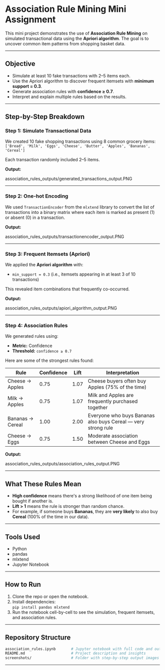 # Association Rule Mining Mini Assignment

This mini project demonstrates the use of **Association Rule Mining** on simulated transactional data using the **Apriori algorithm**. The goal is to uncover common item patterns from shopping basket data.

---

##  Objective

- Simulate at least 10 fake transactions with 2–5 items each.
- Use the Apriori algorithm to discover frequent itemsets with **minimum support = 0.3**.
- Generate association rules with **confidence ≥ 0.7**.
- Interpret and explain multiple rules based on the results.

---

##  Step-by-Step Breakdown

###  Step 1: Simulate Transactional Data
We created 10 fake shopping transactions using 8 common grocery items:  
`['Bread', 'Milk', 'Eggs', 'Cheese', 'Butter', 'Apples', 'Bananas', 'Cereal']`

Each transaction randomly included 2–5 items.

**Output:**  

association_rules_outputs/generated_transactions_output.PNG

---

###  Step 2: One-hot Encoding
We used `TransactionEncoder` from the `mlxtend` library to convert the list of transactions into a binary matrix where each item is marked as present (1) or absent (0) in a transaction.

**Output:**  

association_rules_outputs/transactionencoder_output.PNG

---

###  Step 3: Frequent Itemsets (Apriori)
We applied the **Apriori algorithm** with:
- `min_support = 0.3` (i.e., itemsets appearing in at least 3 of 10 transactions)

This revealed item combinations that frequently co-occurred.

**Output:**  

association_rules_outputs/apiori_algorithm_output.PNG

---

###  Step 4: Association Rules
We generated rules using:
- **Metric:** Confidence
- **Threshold:** `confidence ≥ 0.7`

Here are some of the strongest rules found:

| Rule | Confidence | Lift | Interpretation |
|------|------------|------|----------------|
| Cheese → Apples | 0.75 | 1.07 | Cheese buyers often buy Apples (75% of the time) |
| Milk → Apples | 0.75 | 1.07 | Milk and Apples are frequently purchased together |
| Bananas → Cereal | 1.00 | 2.00 | Everyone who buys Bananas also buys Cereal — very strong rule |
| Cheese → Eggs | 0.75 | 1.50 | Moderate association between Cheese and Eggs |

**Output:**  

association_rules_outputs/association_rules_output.PNG

---

## What These Rules Mean

- **High confidence** means there's a strong likelihood of one item being bought if another is.
- **Lift > 1** means the rule is stronger than random chance.
- For example, if someone buys **Bananas**, they are **very likely** to also buy **Cereal** (100% of the time in our data).

---

##  Tools Used

- Python
- pandas
- mlxtend
- Jupyter Notebook

---

##  How to Run

1. Clone the repo or open the notebook.
2. Install dependencies:  
   `pip install pandas mlxtend`
3. Run the notebook cell-by-cell to see the simulation, frequent itemsets, and association rules.

---

## Repository Structure
```bash
association_rules.ipynb       # Jupyter notebook with full code and output
README.md                     # Project description and insights
screenshots/                  # Folder with step-by-step output images
```

---

